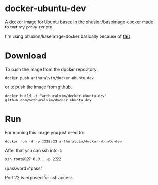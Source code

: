 docker-ubuntu-dev
=================

A docker image for Ubuntu based in the phusion/baseimage-docker made to test my provy scripts.

I'm using phusion/baseimage-docker basically because of [**this**](http://phusion.github.io/baseimage-docker/).

Download
========

To push the image from the docker repository.

    docker push arthuralvim/docker-ubuntu-dev

or to push the image from github.

    docker build -t "arthuralvim/docker-ubuntu-dev" github.com/arthuralvim/docker-ubuntu-dev

Run
===

For running this image you just need to:

    docker run -d -p 2222:22 arthuralvim/docker-ubuntu-dev

After that you can ssh into it:

    ssh root@127.0.0.1 -p 2222

(password="pass")

Port 22 is exposed for ssh access.

